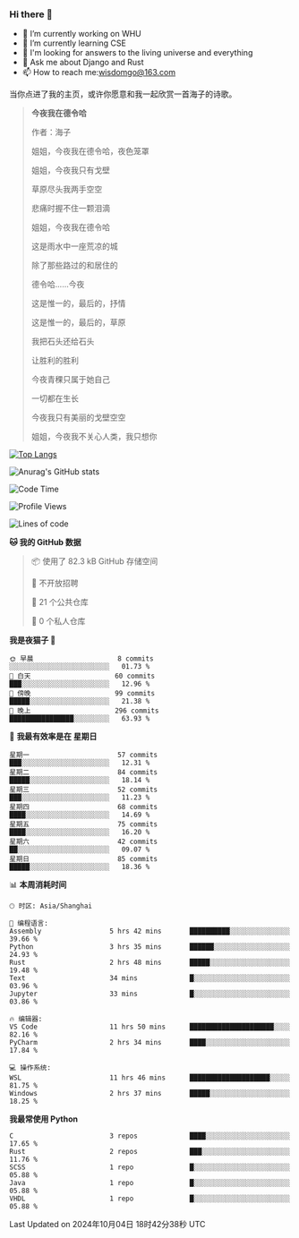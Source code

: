 ### Hi there 👋



- 🔭 I’m currently working on WHU
- 🌱 I’m currently learning CSE
- 🤔 I'm looking for answers to the living universe and everything
- 💬 Ask me about Django and Rust
- 📫 How to reach me:wisdomgo@163.com

当你点进了我的主页，或许你愿意和我一起欣赏一首海子的诗歌。

>**今夜我在德令哈**
>
>作者：海子
>
>姐姐，今夜我在德令哈，夜色笼罩
>
>姐姐，今夜我只有戈壁
>
>草原尽头我两手空空
>
>悲痛时握不住一颗泪滴
>
>姐姐，今夜我在德令哈
>
>这是雨水中一座荒凉的城
>
>除了那些路过的和居住的
>
>德令哈......今夜
>
>这是惟一的，最后的，抒情
>
>这是惟一的，最后的，草原
>
>我把石头还给石头
>
>让胜利的胜利
>
>今夜青稞只属于她自己
>
>一切都在生长
>
>今夜我只有美丽的戈壁空空
>
>姐姐，今夜我不关心人类，我只想你



[![Top Langs](https://github-readme-stats.vercel.app/api/top-langs/?username=wisdomgo&theme=onedark)](https://github.com/anuraghazra/github-readme-stats)

![Anurag's GitHub stats](https://github-readme-stats.vercel.app/api?username=wisdomgo&hide=contribs,stars&theme=synthwave)

<!--START_SECTION:waka-->
![Code Time](http://img.shields.io/badge/Code%20Time-270%20hrs%2051%20mins-blue)

![Profile Views](http://img.shields.io/badge/%E4%B8%AA%E4%BA%BA%E8%B5%84%E6%96%99%E8%A7%82%E7%9C%8B%E6%AC%A1%E6%95%B0-36-blue)

![Lines of code](https://img.shields.io/badge/%E4%BB%8E%E3%80%8CHello%20World%E3%80%8D%E8%B5%B7%E6%88%91%E5%B7%B2%E7%BB%8F%E5%86%99%E4%BA%86-638.8%20thousand%20%E8%A1%8C%E4%BB%A3%E7%A0%81-blue)

**🐱 我的 GitHub 数据** 

> 📦  使用了 82.3 kB GitHub 存储空间 
 > 
> 🚫 不开放招聘
 > 
> 📜 21 个公共仓库 
 > 
> 🔑 0 个私人仓库 
 > 
**我是夜猫子 🦉** 

```text
🌞 早晨                     8 commits           ░░░░░░░░░░░░░░░░░░░░░░░░░   01.73 % 
🌆 白天                     60 commits          ███░░░░░░░░░░░░░░░░░░░░░░   12.96 % 
🌃 傍晚                     99 commits          █████░░░░░░░░░░░░░░░░░░░░   21.38 % 
🌙 晚上                     296 commits         ████████████████░░░░░░░░░   63.93 % 
```
📅 **我最有效率是在 星期日** 

```text
星期一                      57 commits          ███░░░░░░░░░░░░░░░░░░░░░░   12.31 % 
星期二                      84 commits          █████░░░░░░░░░░░░░░░░░░░░   18.14 % 
星期三                      52 commits          ███░░░░░░░░░░░░░░░░░░░░░░   11.23 % 
星期四                      68 commits          ████░░░░░░░░░░░░░░░░░░░░░   14.69 % 
星期五                      75 commits          ████░░░░░░░░░░░░░░░░░░░░░   16.20 % 
星期六                      42 commits          ██░░░░░░░░░░░░░░░░░░░░░░░   09.07 % 
星期日                      85 commits          █████░░░░░░░░░░░░░░░░░░░░   18.36 % 
```


📊 **本周消耗时间** 

```text
🕑︎ 时区: Asia/Shanghai

💬 编程语言: 
Assembly                 5 hrs 42 mins       ██████████░░░░░░░░░░░░░░░   39.66 % 
Python                   3 hrs 35 mins       ██████░░░░░░░░░░░░░░░░░░░   24.93 % 
Rust                     2 hrs 48 mins       █████░░░░░░░░░░░░░░░░░░░░   19.48 % 
Text                     34 mins             █░░░░░░░░░░░░░░░░░░░░░░░░   03.96 % 
Jupyter                  33 mins             █░░░░░░░░░░░░░░░░░░░░░░░░   03.86 % 

🔥 编辑器: 
VS Code                  11 hrs 50 mins      █████████████████████░░░░   82.16 % 
PyCharm                  2 hrs 34 mins       ████░░░░░░░░░░░░░░░░░░░░░   17.84 % 

💻 操作系统: 
WSL                      11 hrs 46 mins      ████████████████████░░░░░   81.75 % 
Windows                  2 hrs 37 mins       █████░░░░░░░░░░░░░░░░░░░░   18.25 % 
```

**我最常使用 Python** 

```text
C                        3 repos             ████░░░░░░░░░░░░░░░░░░░░░   17.65 % 
Rust                     2 repos             ███░░░░░░░░░░░░░░░░░░░░░░   11.76 % 
SCSS                     1 repo              █░░░░░░░░░░░░░░░░░░░░░░░░   05.88 % 
Java                     1 repo              █░░░░░░░░░░░░░░░░░░░░░░░░   05.88 % 
VHDL                     1 repo              █░░░░░░░░░░░░░░░░░░░░░░░░   05.88 % 
```




 Last Updated on 2024年10月04日 18时42分38秒 UTC
<!--END_SECTION:waka-->
